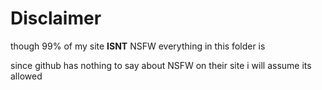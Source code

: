 # Disclaimer
though 99% of my site **ISNT** NSFW everything in this folder is

since github has nothing to say about NSFW on their site i will assume its allowed


